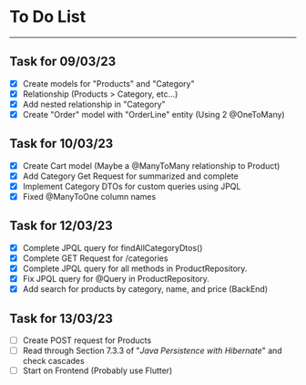 # To Do List

---

## Task for 09/03/23 
- [x] Create models for "Products" and "Category"
- [x] Relationship (Products > Category, etc...)
- [x] Add nested relationship in "Category"
- [x] Create "Order" model with "OrderLine" entity (Using 2 @OneToMany)

## Task for 10/03/23 
- [x] Create Cart model (Maybe a @ManyToMany relationship to Product)
- [x] Add Category Get Request for summarized and complete
- [x] Implement Category DTOs for custom queries using JPQL
- [x] Fixed @ManyToOne column names

## Task for 12/03/23
- [x] Complete JPQL query for findAllCategoryDtos()
- [x] Complete GET Request for /categories
- [x] Complete JPQL query for all methods in ProductRepository.
- [x] Fix JPQL query for @Query in ProductRepository.
- [x] Add search for products by category, name, and price (BackEnd)

## Task for 13/03/23
- [ ] Create POST request for Products
- [ ] Read through Section 7.3.3 of "_Java Persistence with Hibernate_" and check cascades
- [ ] Start on Frontend (Probably use Flutter)
